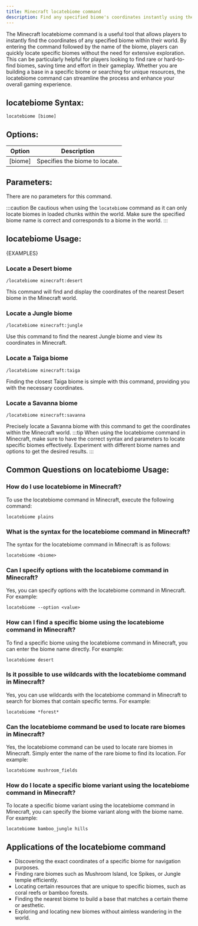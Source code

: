 ```yaml
---
title: Minecraft locatebiome command
description: Find any specified biome's coordinates instantly using the Minecraft locatebiome command. Save time and effort in locating specific biomes for your projects or exploration in the game.
---
```


The Minecraft locatebiome command is a useful tool that allows players to instantly find the coordinates of any specified biome within their world. By entering the command followed by the name of the biome, players can quickly locate specific biomes without the need for extensive exploration. This can be particularly helpful for players looking to find rare or hard-to-find biomes, saving time and effort in their gameplay. Whether you are building a base in a specific biome or searching for unique resources, the locatebiome command can streamline the process and enhance your overall gaming experience.
## locatebiome Syntax:
```console
locatebiome [biome]
```

## Options:
| Option    | Description                           |
|-----------|---------------------------------------|
| [biome]   | Specifies the biome to locate.        |

## Parameters:
There are no parameters for this command.

:::caution
Be cautious when using the `locatebiome` command as it can only locate biomes in loaded chunks within the world. Make sure the specified biome name is correct and corresponds to a biome in the world.
:::
## locatebiome Usage:
{EXAMPLES}

### Locate a Desert biome
```console
/locatebiome minecraft:desert
```
This command will find and display the coordinates of the nearest Desert biome in the Minecraft world.

### Locate a Jungle biome
```console
/locatebiome minecraft:jungle
```
Use this command to find the nearest Jungle biome and view its coordinates in Minecraft.

### Locate a Taiga biome
```console
/locatebiome minecraft:taiga
```
Finding the closest Taiga biome is simple with this command, providing you with the necessary coordinates.

### Locate a Savanna biome
```console
/locatebiome minecraft:savanna
```
Precisely locate a Savanna biome with this command to get the coordinates within the Minecraft world.
:::tip
When using the locatebiome command in Minecraft, make sure to have the correct syntax and parameters to locate specific biomes effectively. Experiment with different biome names and options to get the desired results.
:::

## Common Questions on locatebiome Usage:

### How do I use locatebiome in Minecraft?
To use the locatebiome command in Minecraft, execute the following command:
```console
locatebiome plains
```

### What is the syntax for the locatebiome command in Minecraft?
The syntax for the locatebiome command in Minecraft is as follows:
```console
locatebiome <biome>
```

### Can I specify options with the locatebiome command in Minecraft?
Yes, you can specify options with the locatebiome command in Minecraft. For example:
```console
locatebiome --option <value>
```

### How can I find a specific biome using the locatebiome command in Minecraft?
To find a specific biome using the locatebiome command in Minecraft, you can enter the biome name directly. For example:
```console
locatebiome desert
```

### Is it possible to use wildcards with the locatebiome command in Minecraft?
Yes, you can use wildcards with the locatebiome command in Minecraft to search for biomes that contain specific terms. For example:
```console
locatebiome *forest*
```

### Can the locatebiome command be used to locate rare biomes in Minecraft?
Yes, the locatebiome command can be used to locate rare biomes in Minecraft. Simply enter the name of the rare biome to find its location. For example:
```console
locatebiome mushroom_fields
```

### How do I locate a specific biome variant using the locatebiome command in Minecraft?
To locate a specific biome variant using the locatebiome command in Minecraft, you can specify the biome variant along with the biome name. For example:
```console
locatebiome bamboo_jungle hills
```

## Applications of the locatebiome command
- Discovering the exact coordinates of a specific biome for navigation purposes.
- Finding rare biomes such as Mushroom Island, Ice Spikes, or Jungle temple efficiently.
- Locating certain resources that are unique to specific biomes, such as coral reefs or bamboo forests.
- Finding the nearest biome to build a base that matches a certain theme or aesthetic.
- Exploring and locating new biomes without aimless wandering in the world.